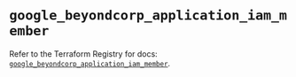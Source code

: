 # `google_beyondcorp_application_iam_member`

Refer to the Terraform Registry for docs: [`google_beyondcorp_application_iam_member`](https://registry.terraform.io/providers/hashicorp/google-beta/6.38.0/docs/resources/google_beyondcorp_application_iam_member).
